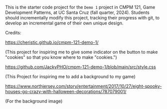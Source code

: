 This is the starter code project for the `Demo 1` project in CMPM 121, Game Development Patterns, at UC Santa Cruz (fall quarter, 2024). Students should incrementally modify this project, tracking their progress with git, to develop an incremental game of their own unique design.


Credits:


https://cheristic.github.io/cmpm-121-demo-1/


(This project for inspiring me to give some indicator on the button to make "cookies" so that you know where to make "cookies.")




https://github.com/JackyPHO/cmpm-121-demo-1/blob/main/src/style.css


(This Project for inspiring me to add a background to my game)




https://www.northjersey.com/story/entertainment/2017/10/27/eight-spooky-houses-go-crazy-with-halloween-decorations/787079001/


(For the background image)






